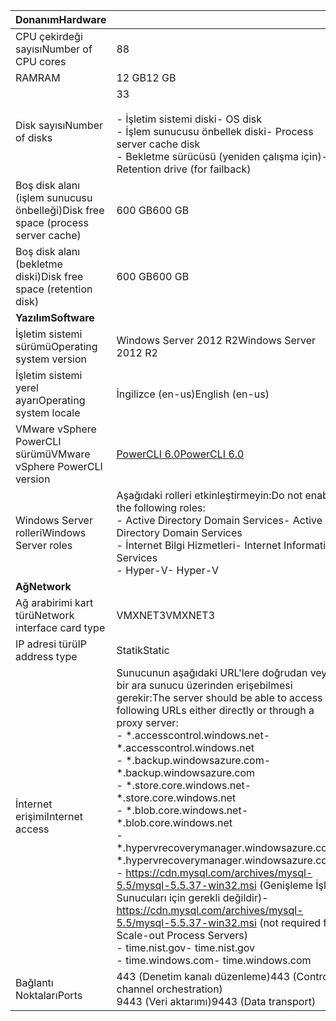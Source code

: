| <span data-ttu-id="6f634-101">**Donanım**</span><span class="sxs-lookup"><span data-stu-id="6f634-101">**Hardware**</span></span> | |
| --- |---|
| <span data-ttu-id="6f634-102">CPU çekirdeği sayısı</span><span class="sxs-lookup"><span data-stu-id="6f634-102">Number of CPU cores</span></span>| <span data-ttu-id="6f634-103">8</span><span class="sxs-lookup"><span data-stu-id="6f634-103">8</span></span> |
| <span data-ttu-id="6f634-104">RAM</span><span class="sxs-lookup"><span data-stu-id="6f634-104">RAM</span></span>| <span data-ttu-id="6f634-105">12 GB</span><span class="sxs-lookup"><span data-stu-id="6f634-105">12 GB</span></span>|
| <span data-ttu-id="6f634-106">Disk sayısı</span><span class="sxs-lookup"><span data-stu-id="6f634-106">Number of disks</span></span> | <span data-ttu-id="6f634-107">3</span><span class="sxs-lookup"><span data-stu-id="6f634-107">3</span></span> <br><br> <span data-ttu-id="6f634-108">- İşletim sistemi diski</span><span class="sxs-lookup"><span data-stu-id="6f634-108">- OS disk</span></span><br> <span data-ttu-id="6f634-109">- İşlem sunucusu önbellek diski</span><span class="sxs-lookup"><span data-stu-id="6f634-109">- Process server cache disk</span></span><br> <span data-ttu-id="6f634-110">- Bekletme sürücüsü (yeniden çalışma için)</span><span class="sxs-lookup"><span data-stu-id="6f634-110">- Retention drive (for failback)</span></span>|
| <span data-ttu-id="6f634-111">Boş disk alanı (işlem sunucusu önbelleği)</span><span class="sxs-lookup"><span data-stu-id="6f634-111">Disk free space (process server cache)</span></span> | <span data-ttu-id="6f634-112">600 GB</span><span class="sxs-lookup"><span data-stu-id="6f634-112">600 GB</span></span>
| <span data-ttu-id="6f634-113">Boş disk alanı (bekletme diski)</span><span class="sxs-lookup"><span data-stu-id="6f634-113">Disk free space (retention disk)</span></span> | <span data-ttu-id="6f634-114">600 GB</span><span class="sxs-lookup"><span data-stu-id="6f634-114">600 GB</span></span>|
| <span data-ttu-id="6f634-115">**Yazılım**</span><span class="sxs-lookup"><span data-stu-id="6f634-115">**Software**</span></span> | |
| <span data-ttu-id="6f634-116">İşletim sistemi sürümü</span><span class="sxs-lookup"><span data-stu-id="6f634-116">Operating system version</span></span> | <span data-ttu-id="6f634-117">Windows Server 2012 R2</span><span class="sxs-lookup"><span data-stu-id="6f634-117">Windows Server 2012 R2</span></span> |
| <span data-ttu-id="6f634-118">İşletim sistemi yerel ayarı</span><span class="sxs-lookup"><span data-stu-id="6f634-118">Operating system locale</span></span> | <span data-ttu-id="6f634-119">İngilizce (en-us)</span><span class="sxs-lookup"><span data-stu-id="6f634-119">English (en-us)</span></span>|
| <span data-ttu-id="6f634-120">VMware vSphere PowerCLI sürümü</span><span class="sxs-lookup"><span data-stu-id="6f634-120">VMware vSphere PowerCLI version</span></span> | [<span data-ttu-id="6f634-121">PowerCLI 6.0</span><span class="sxs-lookup"><span data-stu-id="6f634-121">PowerCLI 6.0</span></span>](https://my.vmware.com/web/vmware/details?productId=491&downloadGroup=PCLI600R1 "PowerCLI 6.0")|
| <span data-ttu-id="6f634-122">Windows Server rolleri</span><span class="sxs-lookup"><span data-stu-id="6f634-122">Windows Server roles</span></span> | <span data-ttu-id="6f634-123">Aşağıdaki rolleri etkinleştirmeyin:</span><span class="sxs-lookup"><span data-stu-id="6f634-123">Do not enable the following roles:</span></span> <br> <span data-ttu-id="6f634-124">- Active Directory Domain Services</span><span class="sxs-lookup"><span data-stu-id="6f634-124">- Active Directory Domain Services</span></span> <br><span data-ttu-id="6f634-125">- İnternet Bilgi Hizmetleri</span><span class="sxs-lookup"><span data-stu-id="6f634-125">- Internet Information Services</span></span> <br> <span data-ttu-id="6f634-126">- Hyper-V</span><span class="sxs-lookup"><span data-stu-id="6f634-126">- Hyper-V</span></span> |
| <span data-ttu-id="6f634-127">**Ağ**</span><span class="sxs-lookup"><span data-stu-id="6f634-127">**Network**</span></span> | |
| <span data-ttu-id="6f634-128">Ağ arabirimi kart türü</span><span class="sxs-lookup"><span data-stu-id="6f634-128">Network interface card type</span></span> | <span data-ttu-id="6f634-129">VMXNET3</span><span class="sxs-lookup"><span data-stu-id="6f634-129">VMXNET3</span></span> |
| <span data-ttu-id="6f634-130">IP adresi türü</span><span class="sxs-lookup"><span data-stu-id="6f634-130">IP address type</span></span> | <span data-ttu-id="6f634-131">Statik</span><span class="sxs-lookup"><span data-stu-id="6f634-131">Static</span></span> |
| <span data-ttu-id="6f634-132">İnternet erişimi</span><span class="sxs-lookup"><span data-stu-id="6f634-132">Internet access</span></span> | <span data-ttu-id="6f634-133">Sunucunun aşağıdaki URL'lere doğrudan veya bir ara sunucu üzerinden erişebilmesi gerekir:</span><span class="sxs-lookup"><span data-stu-id="6f634-133">The server should be able to access the following URLs either directly or through a proxy server:</span></span> <br> <span data-ttu-id="6f634-134">- \*.accesscontrol.windows.net</span><span class="sxs-lookup"><span data-stu-id="6f634-134">- \*.accesscontrol.windows.net</span></span><br> <span data-ttu-id="6f634-135">- \*.backup.windowsazure.com</span><span class="sxs-lookup"><span data-stu-id="6f634-135">- \*.backup.windowsazure.com</span></span> <br><span data-ttu-id="6f634-136">- \*.store.core.windows.net</span><span class="sxs-lookup"><span data-stu-id="6f634-136">- \*.store.core.windows.net</span></span><br> <span data-ttu-id="6f634-137">- \*.blob.core.windows.net</span><span class="sxs-lookup"><span data-stu-id="6f634-137">- \*.blob.core.windows.net</span></span><br> <span data-ttu-id="6f634-138">- \*.hypervrecoverymanager.windowsazure.com</span><span class="sxs-lookup"><span data-stu-id="6f634-138">- \*.hypervrecoverymanager.windowsazure.com</span></span> <br> <span data-ttu-id="6f634-139">- https://cdn.mysql.com/archives/mysql-5.5/mysql-5.5.37-win32.msi (Genişleme İşlem Sunucuları için gerekli değildir)</span><span class="sxs-lookup"><span data-stu-id="6f634-139">- https://cdn.mysql.com/archives/mysql-5.5/mysql-5.5.37-win32.msi (not required for Scale-out Process Servers)</span></span> <br> <span data-ttu-id="6f634-140">- time.nist.gov</span><span class="sxs-lookup"><span data-stu-id="6f634-140">- time.nist.gov</span></span> <br> <span data-ttu-id="6f634-141">- time.windows.com</span><span class="sxs-lookup"><span data-stu-id="6f634-141">- time.windows.com</span></span> |
| <span data-ttu-id="6f634-142">Bağlantı Noktaları</span><span class="sxs-lookup"><span data-stu-id="6f634-142">Ports</span></span> | <span data-ttu-id="6f634-143">443 (Denetim kanalı düzenleme)</span><span class="sxs-lookup"><span data-stu-id="6f634-143">443 (Control channel orchestration)</span></span><br><span data-ttu-id="6f634-144">9443 (Veri aktarımı)</span><span class="sxs-lookup"><span data-stu-id="6f634-144">9443 (Data transport)</span></span>|
